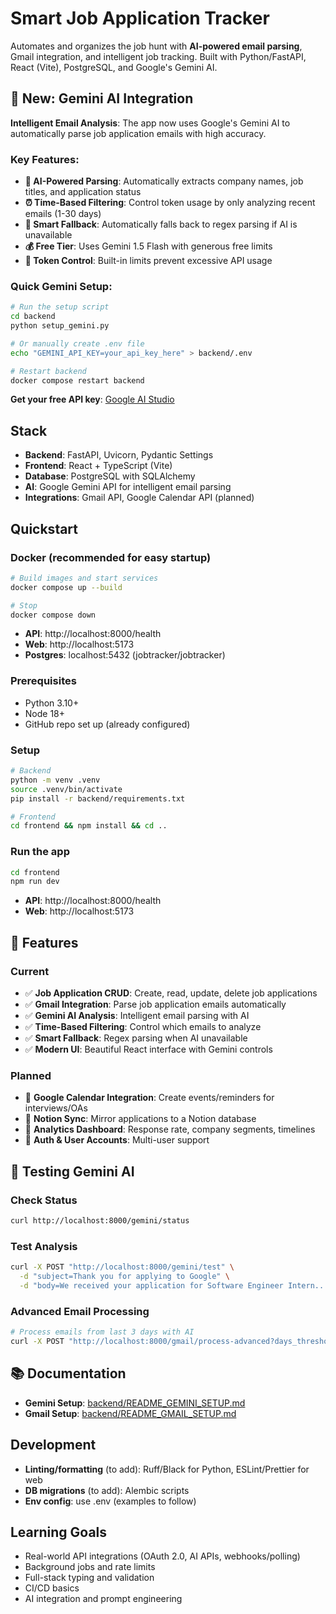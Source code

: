 # Smart Job Application Tracker

Automates and organizes the job hunt with **AI-powered email parsing**, Gmail integration, and intelligent job tracking. Built with Python/FastAPI, React (Vite), PostgreSQL, and Google's Gemini AI.

## 🚀 New: Gemini AI Integration

**Intelligent Email Analysis**: The app now uses Google's Gemini AI to automatically parse job application emails with high accuracy.

### Key Features:
- **🤖 AI-Powered Parsing**: Automatically extracts company names, job titles, and application status
- **⏰ Time-Based Filtering**: Control token usage by only analyzing recent emails (1-30 days)
- **🔄 Smart Fallback**: Automatically falls back to regex parsing if AI is unavailable
- **💰 Free Tier**: Uses Gemini 1.5 Flash with generous free limits
- **🎯 Token Control**: Built-in limits prevent excessive API usage

### Quick Gemini Setup:
```bash
# Run the setup script
cd backend
python setup_gemini.py

# Or manually create .env file
echo "GEMINI_API_KEY=your_api_key_here" > backend/.env

# Restart backend
docker compose restart backend
```

**Get your free API key**: [Google AI Studio](https://makersuite.google.com/app/apikey)

## Stack
- **Backend**: FastAPI, Uvicorn, Pydantic Settings
- **Frontend**: React + TypeScript (Vite)
- **Database**: PostgreSQL with SQLAlchemy
- **AI**: Google Gemini API for intelligent email parsing
- **Integrations**: Gmail API, Google Calendar API (planned)

## Quickstart

### Docker (recommended for easy startup)

```bash
# Build images and start services
docker compose up --build

# Stop
docker compose down
```

- **API**: http://localhost:8000/health
- **Web**: http://localhost:5173
- **Postgres**: localhost:5432 (jobtracker/jobtracker)

### Prerequisites
- Python 3.10+
- Node 18+
- GitHub repo set up (already configured)

### Setup
```bash
# Backend
python -m venv .venv
source .venv/bin/activate
pip install -r backend/requirements.txt

# Frontend
cd frontend && npm install && cd ..
```

### Run the app
```bash
cd frontend
npm run dev
```
- **API**: http://localhost:8000/health
- **Web**: http://localhost:5173

## 🎯 Features

### Current
- ✅ **Job Application CRUD**: Create, read, update, delete job applications
- ✅ **Gmail Integration**: Parse job application emails automatically
- ✅ **Gemini AI Analysis**: Intelligent email parsing with AI
- ✅ **Time-Based Filtering**: Control which emails to analyze
- ✅ **Smart Fallback**: Regex parsing when AI unavailable
- ✅ **Modern UI**: Beautiful React interface with Gemini controls

### Planned
- 🔄 **Google Calendar Integration**: Create events/reminders for interviews/OAs
- 🔄 **Notion Sync**: Mirror applications to a Notion database
- 🔄 **Analytics Dashboard**: Response rate, company segments, timelines
- 🔄 **Auth & User Accounts**: Multi-user support

## 🧪 Testing Gemini AI

### Check Status
```bash
curl http://localhost:8000/gemini/status
```

### Test Analysis
```bash
curl -X POST "http://localhost:8000/gemini/test" \
  -d "subject=Thank you for applying to Google" \
  -d "body=We received your application for Software Engineer Intern..."
```

### Advanced Email Processing
```bash
# Process emails from last 3 days with AI
curl -X POST "http://localhost:8000/gmail/process-advanced?days_threshold=3&use_gemini=true&max_results=25"
```

## 📚 Documentation

- **Gemini Setup**: [backend/README_GEMINI_SETUP.md](backend/README_GEMINI_SETUP.md)
- **Gmail Setup**: [backend/README_GMAIL_SETUP.md](backend/README_GMAIL_SETUP.md)

## Development
- **Linting/formatting** (to add): Ruff/Black for Python, ESLint/Prettier for web
- **DB migrations** (to add): Alembic scripts
- **Env config**: use .env (examples to follow)

## Learning Goals
- Real-world API integrations (OAuth 2.0, AI APIs, webhooks/polling)
- Background jobs and rate limits
- Full-stack typing and validation
- CI/CD basics
- AI integration and prompt engineering
